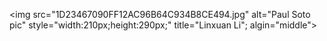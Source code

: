
<div class="porcolor">
  <script async src="https://www.googletagmanager.com/gtag/js?id=UA-108085250-1"></script>
<script>
  window.dataLayer = window.dataLayer || [];
  function gtag(){dataLayer.push(arguments);}
  gtag('js', new Date());

  gtag('config', 'UA-108085250-1');
</script>

  
<img src="1D23467090FF12AC96B64C934B8CE494.jpg" alt="Paul Soto pic" style="width:210px;height:290px;" title="Linxuan Li"; algin="middle">
<br>
 


